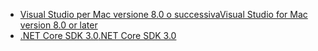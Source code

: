 * [<span data-ttu-id="215f2-101">Visual Studio per Mac versione 8.0 o successiva</span><span class="sxs-lookup"><span data-stu-id="215f2-101">Visual Studio for Mac version 8.0 or later</span></span>](https://visualstudio.microsoft.com/vs/mac/)
* [<span data-ttu-id="215f2-102">.NET Core SDK 3.0</span><span class="sxs-lookup"><span data-stu-id="215f2-102">.NET Core SDK 3.0</span></span>](https://dotnet.microsoft.com/download/dotnet-core/3.0)
